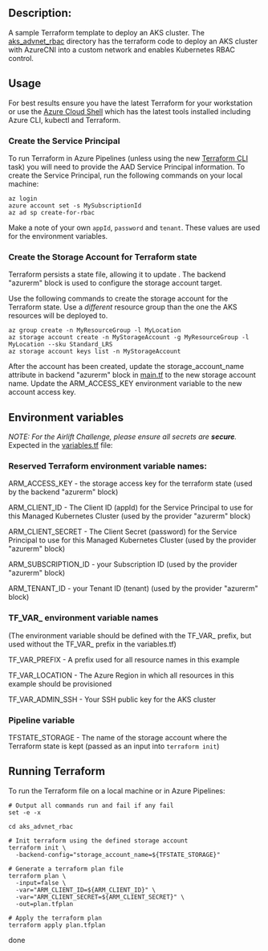 ## Description:

A sample Terraform template to deploy an AKS cluster. The [aks_advnet_rbac](/aks_advnet_rbac/) directory has the terraform code to deploy an AKS cluster with AzureCNI into a custom network and enables Kubernetes RBAC control. 


## Usage

For best results ensure you have the latest Terraform for your workstation or use the [Azure Cloud Shell](https://shell.azure.com/) which has the latest tools installed including Azure CLI, kubectl and Terraform.


### Create the Service Principal
To run Terraform in Azure Pipelines (unless using the new [Terraform CLI](https://marketplace.visualstudio.com/items?itemName=jlorich.TerraformCli) task) you will need to provide the AAD Service Principal information. To create the Service Principal, run the following commands on your local machine:

```
az login
azure account set -s MySubscriptionId
az ad sp create-for-rbac
```

Make a note of your own `appId`, `password` and `tenant`. These values are used for the environment variables.

### Create the Storage Account for Terraform state

Terraform persists a state file, allowing it to update . The backend "azurerm" block is used to configure the storage account target. 

Use the following commands to create the storage account for the Terraform state. Use a *different* resource group than the one the AKS resources will be deployed to. 

```
az group create -n MyResourceGroup -l MyLocation
az storage account create -n MyStorageAccount -g MyResourceGroup -l MyLocation --sku Standard_LRS
az storage account keys list -n MyStorageAccount
```

After the account has been created, update the storage_account_name attribute in backend "azurerm" block in [main.tf](/aks_advnet_rbac/main.tf) to the new storage account name. Update the ARM_ACCESS_KEY environment variable to the new account access key. 

## Environment variables 
*NOTE: For the Airlift Challenge, please ensure all secrets are **secure**.*
Expected in the [variables.tf](/aks_advnet_rbac/variables.tf) file:

### Reserved Terraform environment variable names:
ARM_ACCESS_KEY - the storage access key for the terraform state (used by the   backend "azurerm" block)

ARM_CLIENT_ID - The Client ID (appId) for the Service Principal to use for this Managed Kubernetes Cluster (used by the provider "azurerm" block)

ARM_CLIENT_SECRET - The Client Secret (password) for the Service Principal to use for this Managed Kubernetes Cluster (used by the provider "azurerm" block) 

ARM_SUBSCRIPTION_ID - your Subscription ID (used by the provider "azurerm" block) 

ARM_TENANT_ID - your Tenant ID (tenant) (used by the provider "azurerm" block) 


### TF_VAR_ environment variable names 
(The environment variable should be defined with the TF_VAR_ prefix, but used without the TF_VAR_ prefix in the variables.tf)

TF_VAR_PREFIX - A prefix used for all resource names in this example

TF_VAR_LOCATION - The Azure Region in which all resources in this example should be provisioned

TF_VAR_ADMIN_SSH - Your SSH public key for the AKS cluster

### Pipeline variable
TFSTATE_STORAGE - The name of the storage account where the Terraform state is kept (passed as an input into `terraform init`)


## Running Terraform
To run the Terraform file on a local machine or in Azure Pipelines:

```      
# Output all commands run and fail if any fail
set -e -x

cd aks_advnet_rbac

# Init terraform using the defined storage account 
terraform init \
  -backend-config="storage_account_name=${TFSTATE_STORAGE}"
  
# Generate a terraform plan file
terraform plan \
  -input=false \
  -var="ARM_CLIENT_ID=${ARM_CLIENT_ID}" \
  -var="ARM_CLIENT_SECRET=${ARM_CLIENT_SECRET}" \
  -out=plan.tfplan
  
# Apply the terraform plan
terraform apply plan.tfplan
```
done
